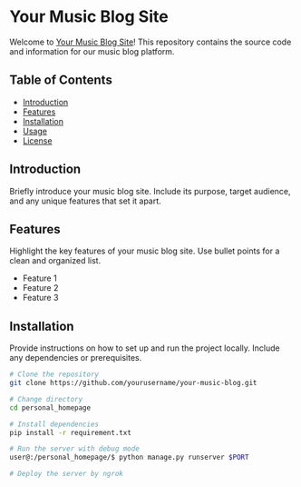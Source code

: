 # Your Music Blog Site

Welcome to [Your Music Blog Site](https://yourmusicblog.com)! This repository contains the source code and information for our music blog platform.

## Table of Contents

- [Introduction](#introduction)
- [Features](#features)
- [Installation](#installation)
- [Usage](#usage)
- [License](#license)

## Introduction

Briefly introduce your music blog site. Include its purpose, target audience, and any unique features that set it apart.

## Features

Highlight the key features of your music blog site. Use bullet points for a clean and organized list.

- Feature 1
- Feature 2
- Feature 3

## Installation

Provide instructions on how to set up and run the project locally. Include any dependencies or prerequisites.

```bash
# Clone the repository
git clone https://github.com/yourusername/your-music-blog.git

# Change directory
cd personal_homepage

# Install dependencies
pip install -r requirement.txt

# Run the server with debug mode
user@:/personal_homepage/$ python manage.py runserver $PORT

# Deploy the server by ngrok
